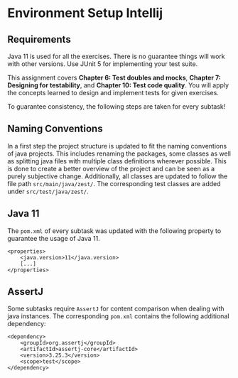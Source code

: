 # Environment Setup Intellij
## Requirements
Java 11 is used for all the exercises. There is no guarantee things will work with other versions. Use JUnit 5 for implementing your test suite.

This assignment covers **Chapter 6: Test doubles and mocks**, **Chapter 7: Designing for testability**, and **Chapter 10: Test code quality**. You will apply the concepts learned to design and implement tests for given exercises.

To guarantee consistency, the following steps are taken for every subtask!

## Naming Conventions
In a first step the project structure is updated to fit the naming conventions of java projects. This includes renaming the packages, some classes as well as splitting java files with multiple class definitions
wherever possible. This is done to create a better overview of the project and can be seen as a purely subjective change. Additionally, all classes are updated to follow the file path `src/main/java/zest/`. The corresponding test classes
are added under `src/test/java/zest/`.

## Java 11
The ```pom.xml``` of every subtask was updated with the following property to guarantee the usage of Java 11.
```
<properties>
    <java.version>11</java.version>
    [...]
</properties>
```

## AssertJ
Some subtasks require `AssertJ` for content comparison when dealing with java instances. The corresponding `pom.xml` contains the following additional dependency:
```
<dependency>
    <groupId>org.assertj</groupId>
    <artifactId>assertj-core</artifactId>
    <version>3.25.3</version>
    <scope>test</scope>
</dependency>
```